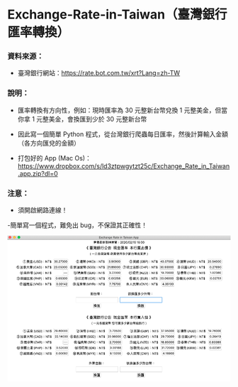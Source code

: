 # Exchange-Rate-in-Taiwan（臺灣銀行匯率轉換）

### 資料來源：
- 臺灣銀行網站：https://rate.bot.com.tw/xrt?Lang=zh-TW

### 說明：
- 匯率轉換有方向性，例如：現時匯率為 30 元整新台幣兌換 1 元整美金，但當你拿 1 元整美金，會換匯到少於 30 元整新台幣

- 因此寫一個簡單 Python 程式，從台灣銀行爬蟲每日匯率，然後計算輸入金額（各方向匯兌的金額）

- 打包好的 App (Mac Os)：https://www.dropbox.com/s/ld3ztpwgytzt25c/Exchange_Rate_in_Taiwan.app.zip?dl=0

### 注意：
- 須開啟網路連線！

-簡單寫一個程式，難免出 bug，不保證其正確性！

![介紹1](https://raw.githubusercontent.com/oniondelta/python-simple/master/Exchange-Rate-in-Taiwan/Exchange%20Rate%20in%20Taiwan.png)
